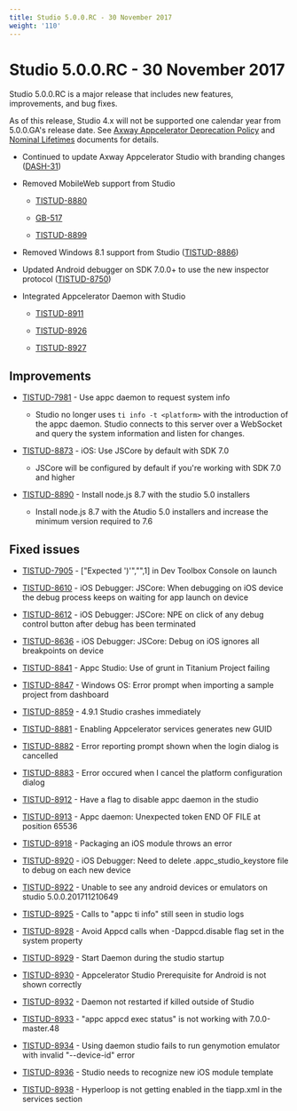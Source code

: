 ```yaml
---
title: Studio 5.0.0.RC - 30 November 2017
weight: '110'
---
```


# Studio 5.0.0.RC - 30 November 2017

Studio 5.0.0.RC is a major release that includes new features, improvements, and bug fixes.

As of this release, Studio 4.x will not be supported one calendar year from 5.0.0.GA's release date. See [Axway Appcelerator Deprecation Policy](/guide/AMPLIFY_Appcelerator_Services_Overview/Axway_Appcelerator_Deprecation_Policy/) and [Nominal Lifetimes](/guide/AMPLIFY_Appcelerator_Services_Overview/Axway_Appcelerator_Product_Lifecycle/#nominal-lifetimes) documents for details.

* Continued to update Axway Appcelerator Studio with branding changes ([DASH-31](https://jira.appcelerator.org/browse/DASH-31))

* Removed MobileWeb support from Studio

    * [TISTUD-8880](https://jira.appcelerator.org/browse/TISTUD-8880)

    * [GB-517](https://jira.appcelerator.org/browse/GB-517)

    * [TISTUD-8899](https://jira.appcelerator.org/browse/TISTUD-8899)

* Removed Windows 8.1 support from Studio ([TISTUD-8886](https://jira.appcelerator.org/browse/TISTUD-8886))

* Updated Android debugger on SDK 7.0.0+ to use the new inspector protocol ([TISTUD-8750](https://jira.appcelerator.org/browse/TISTUD-8750))

* Integrated Appcelerator Daemon with Studio

    * [TISTUD-8911](https://jira.appcelerator.org/browse/TISTUD-8911)

    * [TISTUD-8926](https://jira.appcelerator.org/browse/TISTUD-8926)

    * [TISTUD-8927](https://jira.appcelerator.org/browse/TISTUD-8927)

## Improvements

* [TISTUD-7981](https://jira.appcelerator.org/browse/TISTUD-7981) - Use appc daemon to request system info

    * Studio no longer uses `ti info -t <platform>` with the introduction of the appc daemon. Studio connects to this server over a WebSocket and query the system information and listen for changes.

* [TISTUD-8873](https://jira.appcelerator.org/browse/TISTUD-8873) - iOS: Use JSCore by default with SDK 7.0

    * JSCore will be configured by default if you're working with SDK 7.0 and higher

* [TISTUD-8890](https://jira.appcelerator.org/browse/TISTUD-8890) - Install node.js 8.7 with the studio 5.0 installers

    * Install node.js 8.7 with the Atudio 5.0 installers and increase the minimum version required to 7.6

## Fixed issues

* [TISTUD-7905](https://jira.appcelerator.org/browse/TISTUD-7905) - \["Expected ')'","",1\] in Dev Toolbox Console on launch

* [TISTUD-8610](https://jira.appcelerator.org/browse/TISTUD-8610) - iOS Debugger: JSCore: When debugging on iOS device the debug process keeps on waiting for app launch on device

* [TISTUD-8612](https://jira.appcelerator.org/browse/TISTUD-8612) - iOS Debugger: JSCore: NPE on click of any debug control button after debug has been terminated

* [TISTUD-8636](https://jira.appcelerator.org/browse/TISTUD-8636) - iOS Debugger: JSCore: Debug on iOS ignores all breakpoints on device

* [TISTUD-8841](https://jira.appcelerator.org/browse/TISTUD-8841) - Appc Studio: Use of grunt in Titanium Project failing

* [TISTUD-8847](https://jira.appcelerator.org/browse/TISTUD-8847) - Windows OS: Error prompt when importing a sample project from dashboard

* [TISTUD-8859](https://jira.appcelerator.org/browse/TISTUD-8859) - 4.9.1 Studio crashes immediately

* [TISTUD-8881](https://jira.appcelerator.org/browse/TISTUD-8881) - Enabling Appcelerator services generates new GUID

* [TISTUD-8882](https://jira.appcelerator.org/browse/TISTUD-8882) - Error reporting prompt shown when the login dialog is cancelled

* [TISTUD-8883](https://jira.appcelerator.org/browse/TISTUD-8883) - Error occured when I cancel the platform configuration dialog

* [TISTUD-8912](https://jira.appcelerator.org/browse/TISTUD-8912) - Have a flag to disable appc daemon in the studio

* [TISTUD-8913](https://jira.appcelerator.org/browse/TISTUD-8913) - Appc daemon: Unexpected token END OF FILE at position 65536

* [TISTUD-8918](https://jira.appcelerator.org/browse/TISTUD-8918) - Packaging an iOS module throws an error

* [TISTUD-8920](https://jira.appcelerator.org/browse/TISTUD-8920) - iOS Debugger: Need to delete .appc\_studio\_keystore file to debug on each new device

* [TISTUD-8922](https://jira.appcelerator.org/browse/TISTUD-8922) - Unable to see any android devices or emulators on studio 5.0.0.201711210649

* [TISTUD-8925](https://jira.appcelerator.org/browse/TISTUD-8925) - Calls to "appc ti info" still seen in studio logs

* [TISTUD-8928](https://jira.appcelerator.org/browse/TISTUD-8928) - Avoid Appcd calls when -Dappcd.disable flag set in the system property

* [TISTUD-8929](https://jira.appcelerator.org/browse/TISTUD-8929) - Start Daemon during the studio startup

* [TISTUD-8930](https://jira.appcelerator.org/browse/TISTUD-8930) - Appcelerator Studio Prerequisite for Android is not shown correctly

* [TISTUD-8932](https://jira.appcelerator.org/browse/TISTUD-8932) - Daemon not restarted if killed outside of Studio

* [TISTUD-8933](https://jira.appcelerator.org/browse/TISTUD-8933) - "appc appcd exec status" is not working with 7.0.0-master.48

* [TISTUD-8934](https://jira.appcelerator.org/browse/TISTUD-8934) - Using daemon studio fails to run genymotion emulator with invalid "--device-id" error

* [TISTUD-8936](https://jira.appcelerator.org/browse/TISTUD-8936) - Studio needs to recognize new iOS module template

* [TISTUD-8938](https://jira.appcelerator.org/browse/TISTUD-8938) - Hyperloop is not getting enabled in the tiapp.xml in the services section

